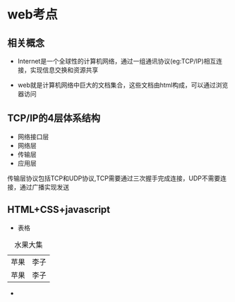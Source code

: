 # web考点

## 相关概念

- Internet是一个全球性的计算机网络，通过一组通讯协议(eg:TCP/IP)相互连接，实现信息交换和资源共享

- web就是计算机网络中巨大的文档集合，这些文档由html构成，可以通过浏览器访问

## TCP/IP的4层体系结构

- 网络接口层
- 网络层
- 传输层
- 应用层

传输层协议包括TCP和UDP协议,TCP需要通过三次握手完成连接，UDP不需要连接，通过广播实现发送

## HTML+CSS+javascript

- 表格

<table>
    <caption>水果大集</caption>
    <tr>
        <td>苹果</td>
        <td>李子</td>
    </tr>
    <tr>
        <td>苹果</td>
        <td>李子</td>
    </tr>
</table>

- 
